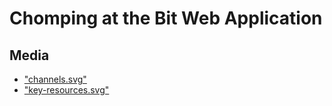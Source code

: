 # Chomping at the Bit Web Application

## Media

- ["channels.svg"](https://thenounproject.com/icon/truck-1009383/)
- ["key-resources.svg"](https://thenounproject.com/icon/resources-2973437/)
